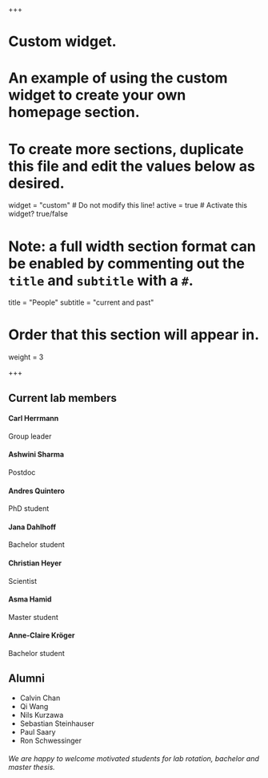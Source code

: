 +++
# Custom widget.
# An example of using the custom widget to create your own homepage section.
# To create more sections, duplicate this file and edit the values below as desired.
widget = "custom"  # Do not modify this line!
active = true  # Activate this widget? true/false

# Note: a full width section format can be enabled by commenting out the `title` and `subtitle` with a `#`.
title = "People"
subtitle = "current and past"

# Order that this section will appear in.
weight = 3

+++



## Current lab members

#### Carl Herrmann

Group leader

#### Ashwini Sharma

Postdoc

#### Andres Quintero

PhD student

#### Jana Dahlhoff

Bachelor student

#### Christian Heyer

Scientist

#### Asma Hamid

Master student

#### Anne-Claire Kröger

Bachelor student

## Alumni

* Calvin Chan
* Qi Wang
* Nils Kurzawa
* Sebastian Steinhauser
* Paul Saary
* Ron Schwessinger

###### We are happy to welcome motivated students for lab rotation, bachelor and master thesis.
